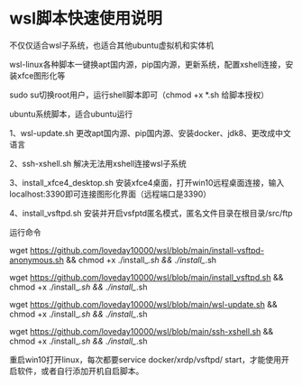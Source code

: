 # wsl脚本快速使用说明

不仅仅适合wsl子系统，也适合其他ubuntu虚拟机和实体机

wsl-linux各种脚本一键换apt国内源，pip国内源，更新系统，配置xshell连接，安装xfce图形化等


sudo su切换root用户，运行shell脚本即可（chmod +x *.sh 给脚本授权）

ubuntu系统脚本，适合ubuntu运行

1、wsl-update.sh 更改apt国内源、pip国内源、安装docker、jdk8、更改成中文语言

2、ssh-xshell.sh 解决无法用xshell连接wsl子系统

3、install_xfce4_desktop.sh 安装xfce4桌面，打开win10远程桌面连接，输入localhost:3390即可连接图形化界面（远程端口是3390）

4、install_vsftpd.sh 安装并开启vsfptd匿名模式，匿名文件目录在根目录/src/ftp

运行命令

wget https://github.com/loveday10000/wsl/blob/main/install-vsftpd-anonymous.sh && chmod +x ./install_*.sh && ./install_*.sh

wget https://github.com/loveday10000/wsl/blob/main/install_vsftpd.sh && chmod +x ./install_*.sh && ./install_*.sh

wget https://github.com/loveday10000/wsl/blob/main/wsl-update.sh && chmod +x ./install_*.sh && ./install_*.sh

wget https://github.com/loveday10000/wsl/blob/main/ssh-xshell.sh && chmod +x ./install_*.sh && ./install_*.sh


重启win10打开linux，每次都要service docker/xrdp/vsftpd/ start，才能使用开启软件，或者自行添加开机自启脚本。
